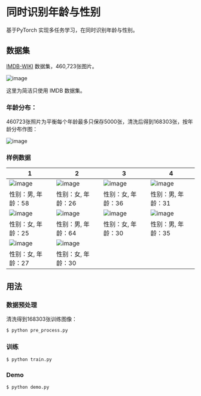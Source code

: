 # 同时识别年龄与性别
基于PyTorch 实现多任务学习，在同时识别年龄与性别。


## 数据集

[IMDB-WIKI](https://data.vision.ee.ethz.ch/cvl/rrothe/imdb-wiki/) 数据集，460,723张图片。

![image](https://github.com/foamliu/Joint-Estimation-of-Age-and-Gender/raw/master/images/imdb-wiki-teaser.png)

这里为简洁只使用 IMDB 数据集。

### 年龄分布：

460723张照片为平衡每个年龄最多只保存5000张，清洗后得到168303张，按年龄分布作图：

![image](https://github.com/foamliu/Joint-Estimation-of-Age-and-Gender/raw/master/images/age.png)

### 样例数据

1 | 2 | 3 | 4 |
|---|---|---|---|
|![image](https://github.com/foamliu/Joint-Estimation-of-Age-and-Gender/raw/master/images/0_img.jpg)  | ![image](https://github.com/foamliu/Joint-Estimation-of-Age-and-Gender/raw/master/images/1_img.jpg) |![image](https://github.com/foamliu/Joint-Estimation-of-Age-and-Gender/raw/master/images/2_img.jpg)| ![image](https://github.com/foamliu/Joint-Estimation-of-Age-and-Gender/raw/master/images/3_img.jpg) |
|性别：男, 年龄：58|性别：女, 年龄：26|性别：女, 年龄：36|性别：男, 年龄：31|
|![image](https://github.com/foamliu/Joint-Estimation-of-Age-and-Gender/raw/master/images/4_img.jpg)  | ![image](https://github.com/foamliu/Joint-Estimation-of-Age-and-Gender/raw/master/images/5_img.jpg) |![image](https://github.com/foamliu/Joint-Estimation-of-Age-and-Gender/raw/master/images/6_img.jpg)| ![image](https://github.com/foamliu/Joint-Estimation-of-Age-and-Gender/raw/master/images/7_img.jpg) |
|性别：女, 年龄：25|性别：男, 年龄：64|性别：女, 年龄：30|性别：男, 年龄：35|
|![image](https://github.com/foamliu/Joint-Estimation-of-Age-and-Gender/raw/master/images/8_img.jpg)  | ![image](https://github.com/foamliu/Joint-Estimation-of-Age-and-Gender/raw/master/images/9_img.jpg) |
|性别：女, 年龄：27|性别：女, 年龄：30|

## 用法

### 数据预处理
清洗得到168303张训练图像：
```bash
$ python pre_process.py
```

### 训练
```bash
$ python train.py
```

### Demo
```bash
$ python demo.py
```